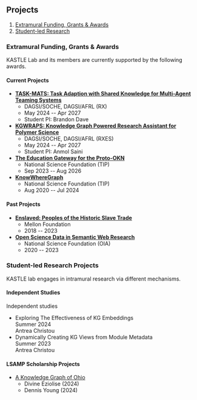 ## Projects

1. [Extramural Funding, Grants & Awards](#extramural-funding-grants-awards)
2. [Student-led Research](#student-led-research)

### Extramural Funding, Grants & Awards
KASTLE Lab and its members are currently supported by the following awards.

#### Current Projects
* **[TASK-MATS: Task Adaption with Shared Knowledge for Multi-Agent Teaming Systems](./project-pages/task-mats)**
  * DAGSI/SOCHE, DAGSI/AFRL (RX)
  * May 2024 -- Apr 2027
  * Student PI: Brandon Dave
* **[KGWRAPS: Knowledge Graph Powered Research Assistant for Polymer Science](./project-pages/kgwraps)**
  * DAGSI/SOCHE, DAGSI/AFRL (RXES)
  * May 2024 -- Apr 2027
  * Student PI: Anmol Saini
* **[The Education Gateway for the Proto-OKN](https://edugate.cs.wright.edu/)**
  * National Science Foundation (TIP)
  * Sep 2023 -- Aug 2026
* **[KnowWhereGraph](https://knowwheregraph.org/)**
  * National Science Foundation (TIP)
  * Aug 2020 -- Jul 2024

#### Past Projects
* **[Enslaved: Peoples of the Historic Slave Trade](https://enslaved.org/)**
  * Mellon Foundation
  * 2018 -- 2023
* **[Open Science Data in Semantic Web Research](https://daselab.cs.ksu.edu/projects/open-science-data-semantic-web-research)**
  * National Science Foundation (OIA)
  * 2020 -- 2023

### Student-led Research Projects
KASTLE lab engages in intramural research via different mechanisms.

#### Independent Studies
Independent studies 
* Exploring The Effectiveness of KG Embeddings <br />
Summer 2024 <br />
Antrea Christou
* Dynamically Creating KG Views from Module Metadata <br />
Summer 2023 <br />
Antrea Christou

#### LSAMP Scholarship Projects
* [A Knowledge Graph of Ohio](https://github.com/kastle-lab/kwg-ohio)
  * Divine Eziolise (2024)
  * Dennis Young (2024)
